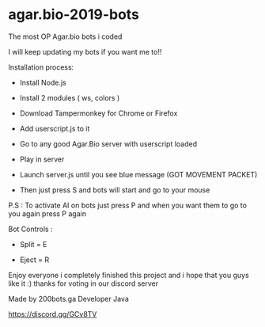 # agar.bio-2019-bots

The most OP Agar.bio bots i coded

I will keep updating my bots if you want me to!!

Installation process:

- Install Node.js

- Install 2 modules ( ws, colors )

- Download Tampermonkey for Chrome or Firefox

- Add userscript.js to it

- Go to any good Agar.Bio server with userscript loaded

- Play in server

- Launch server.js until you see blue message (GOT MOVEMENT PACKET)

- Then just press S and bots will start and go to your mouse

P.S : To activate AI on bots just press P and when you want them to go to you again press P again

Bot Controls :

- Split = E

- Eject = R

Enjoy everyone i completely finished this project and i hope that you guys like it :) thanks for voting in our discord server

Made by 200bots.ga Developer Java

https://discord.gg/GCv8TV
